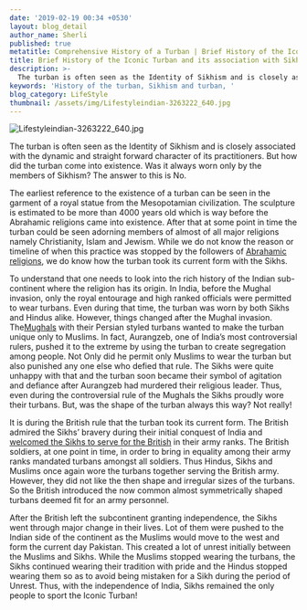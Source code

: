 ```yaml
---
date: '2019-02-19 00:34 +0530'
layout: blog_detail
author_name: Sherli
published: true
metatitle: Comprehensive History of a Turban | Brief History of the Iconic Turban and its association with Sikhism - Toknowisgood
title: Brief History of the Iconic Turban and its association with Sikhism
description: >-
  The turban is often seen as the Identity of Sikhism and is closely associated with the dynamic and straight forward character of its practitioners.
keywords: 'History of the turban, Sikhism and turban, '
blog_category: LifeStyle
thumbnail: /assets/img/Lifestyleindian-3263222_640.jpg
---
```

![Lifestyleindian-3263222_640.jpg]({{site.baseurl}}/assets/img/Lifestyleindian-3263222_640.jpg)

The turban is often seen as the Identity of Sikhism and is closely associated with the dynamic and straight forward character of its practitioners. But how did the turban come into existence. Was it always worn only by the members of Sikhism? The answer to this is No. 

The earliest reference to the existence of a turban can be seen in the garment of a royal statue from the Mesopotamian civilization. The sculpture is estimated to be more than 4000 years old which is way before the Abrahamic religions came into existence. After that at some point in time the turban could be seen adorning members of almost of all major religions namely Christianity, Islam and Jewism. While we do not know the reason or timeline of when this practice was stopped by the followers of [Abrahamic religions](https://en.wikipedia.org/wiki/Abrahamic_religions), we do know how the turban took its current form with the Sikhs. 

To understand that one needs to look into the rich history of the Indian sub-continent where the religion has its origin. In India, before the Mughal invasion, only the royal entourage and high ranked officials were permitted to wear turbans. Even during that time, the turban was worn by both Sikhs and Hindus alike. However, things changed after the Mughal invasion. The[Mughals](http://knowindia.gov.in/culture-and-heritage/medieval-history/the-mughal-empire.php) with their Persian styled turbans wanted to make the turban unique only to Muslims. In fact, Aurangzeb, one of India’s most controversial rulers, pushed it to the extreme by using the turban to create segregation among people. Not Only did he permit only Muslims to wear the turban but also punished any one else who defied that rule. The Sikhs were quite unhappy with that and the turban soon became their symbol of agitation and defiance after Aurangzeb had murdered their religious leader. Thus, even during the controversial rule of the Mughals the Sikhs proudly wore their turbans. But, was the shape of the turban always this way? Not really!

It is during the British rule that the turban took its current form. The British admired the Sikhs’ bravery during their initial conquest of India and [welcomed the Sikhs to serve for the British](https://en.wikipedia.org/wiki/Sikhs_in_the_British_Indian_Army) in their army ranks. The British soldiers, at one point in time, in order to bring in equality among their army ranks mandated turbans amongst all soldiers. Thus Hindus, Sikhs and Muslims once again wore the turbans together serving the British army. However, they did not like the then shape and irregular sizes of the turbans.  So the British introduced the now common almost symmetrically shaped turbans deemed fit for an army personnel. 

After the British left the subcontinent granting independence, the Sikhs went through major change in their lives. Lot of them were pushed to the Indian side of the continent as the Muslims would move to the west and form the current day Pakistan. This created a lot of unrest initially between the Muslims and Sikhs. While the Muslims stopped wearing the turbans, the Sikhs continued wearing their tradition with pride and the Hindus stopped wearing them so as to avoid being mistaken for a Sikh during the period of Unrest. Thus, with the independence of India, Sikhs remained the only people to sport the Iconic Turban!
